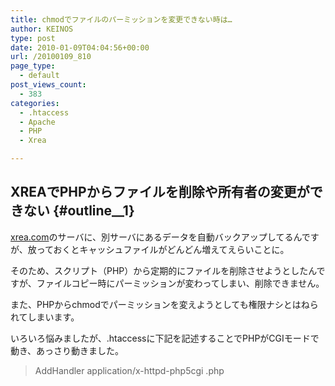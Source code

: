 ```yaml
---
title: chmodでファイルのパーミッションを変更できない時は…
author: KEINOS
type: post
date: 2010-01-09T04:04:56+00:00
url: /20100109_810
page_type:
  - default
post_views_count:
  - 383
categories:
  - .htaccess
  - Apache
  - PHP
  - Xrea

---
```

## XREAでPHPからファイルを削除や所有者の変更ができない {#outline__1}

<div class="section">
  <p>
    <a href="http://xrea.com/" title="xreaサーバ">xrea.com</a>のサーバに、別サーバにあるデータを自動バックアップしてるんですが、放っておくとキャッシュファイルがどんどん増えてえらいことに。
  </p>
  
  <p>
    そのため、スクリプト（PHP）から定期的にファイルを削除させようとしたんですが、ファイルコピー時にパーミッションが変わってしまい、削除できません。
  </p>
  
  <p>
    また、PHPからchmodでパーミッションを変えようとしても権限ナシとはねられてしまいます。
  </p>
  
  <p>
    いろいろ悩みましたが、.htaccessに下記を記述することでPHPがCGIモードで動き、あっさり動きました。
  </p>
  
  <blockquote>
    <p>
      AddHandler application/x-httpd-php5cgi .php
    </p>
  </blockquote>
</div>